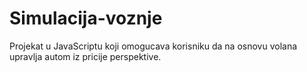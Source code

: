# Simulacija-voznje

Projekat u JavaScriptu koji omogucava korisniku da na osnovu volana upravlja autom iz pricije perspektive.
